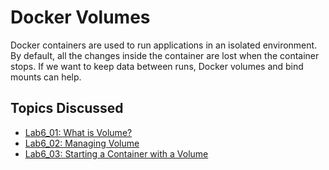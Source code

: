 # <b>Docker Volumes</b>
Docker containers are used to run applications in an isolated environment. By default, all the changes inside the container are lost when the container stops. If we want to keep data between runs, Docker volumes and bind mounts can help. 

## <b>Topics Discussed</b>
- [Lab6_01: What is Volume?]()
- [Lab6_02: Managing Volume]()
- [Lab6_03: Starting a Container with a Volume]()